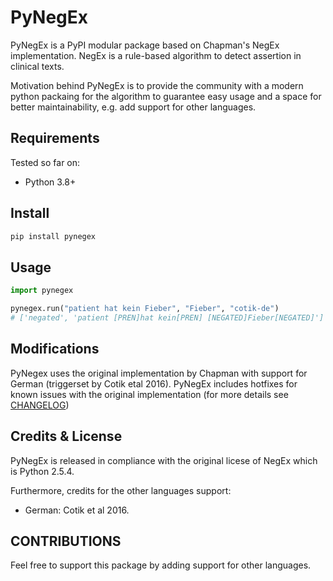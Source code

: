 # PyNegEx

PyNegEx is a PyPI modular package based on Chapman's NegEx implementation. NegEx is a rule-based algorithm to detect assertion in clinical texts.

Motivation behind PyNegEx is to provide the community with a modern python packaing for the algorithm to guarantee easy usage and a space for better maintainability, e.g. add support for other languages.

## Requirements

Tested so far on:

- Python 3.8+

## Install

```sh
pip install pynegex
```

## Usage

```python
import pynegex

pynegex.run("patient hat kein Fieber", "Fieber", "cotik-de")
# ['negated', 'patient [PREN]hat kein[PREN] [NEGATED]Fieber[NEGATED]']
```

## Modifications

PyNegex uses the original implementation by Chapman with support for German (triggerset by Cotik etal 2016). PyNegEx includes hotfixes for known issues with the original implementation (for more details see [CHANGELOG](CHANGELOG))

## Credits & License

PyNegEx is released in compliance with the original licese of NegEx which is Python 2.5.4.

Furthermore, credits for the other languages support:

- German: Cotik et al 2016.

## CONTRIBUTIONS

Feel free to support this package by adding support for other languages.
